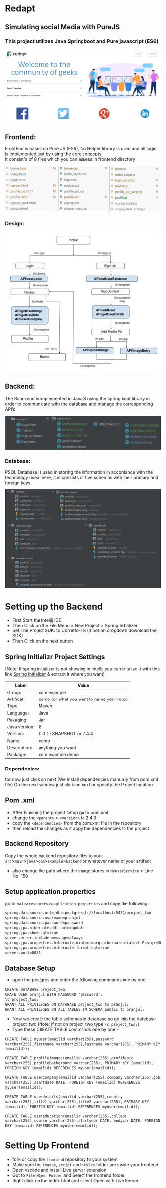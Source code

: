 # Redapt
## Simulating social Media with PureJS
### This project utilizes Java Springboot and Pure javascript (ES6)

![Redapt](https://github.com/gittyvarshney/Redapt/blob/main/redapt_bg.png?raw=true)

## Frontend:
FrontEnd is based on Pure JS (ES6), No Helper library is used and all logic is implemented just by using the core concepts </br> 
It consist's of 8 files which you can assess in frontend directory

![FE Files](https://github.com/gittyvarshney/Redapt/blob/main/redapt_fe_1.png?raw=true)

### Design:

![FE Design](https://github.com/gittyvarshney/Redapt/blob/main/redapt_fe_2.png?raw=true)

## Backend:
The Baackend is implemented in Java 8 using the spring boot library in order to communicate with the database and manage the corresponding API’s

![BE Files](https://github.com/gittyvarshney/Redapt/blob/main/redapt_be_1.png?raw=true)

### Database:
PSQL Database is used in storing the information in accordance with the technology used there, it is consists of five schemas with their primary and foreign keys

![Database](https://github.com/gittyvarshney/Redapt/blob/main/redapt_be_2.png?raw=true)




###



# Setting up the Backend
- First Start the Intellij IDE 
- Then Click on the File Menu > New Project > Spring Initializer 
- Set The Project SDK: to Corretto-1.8 (if not on dropdown download the SDK) 
- Then Click on the next button <br/>
## Spring Initializr Project Settings
(Note: if spring initializer is not showing in intellij you can initalize it 
with this link [Spring Initializer](https://start.spring.io/) & extract it where you want)

|Label|Value|
| ----|----|
|Group:| com.example| 
|Artificat:| demo (or what you want to name your repo)| 
|Type:| Maven| 
|Language:| Java| 
|Pakaging:| Jar| 
|Java version:| 8| 
|Version:| 0.0.1-SNAPSHOT or 2.4.4| 
|Name:| demo |
|Description:| anything you want |
|Package:| com.example.demo |

### Dependecies:
for now just click on next (We install dependencies manually from pom.xml file) 
On the next window just click on next or specify the Project location 

## Pom .xml
- After Finishing the project setup go to pom.xml 
- change the `<parent>` > `<version>` to 2.4.3 
- copy the `<dependencies>` from the pom.xml file in the repository 
- then reload the changes as it appy the dependencies to the project 

## Backend Repository
Copy the whole backend repository files to your `src`>`main`>`java`>`com`>`example`>`backend` or 
whatever name of your artifact <br/>
- also change the path where the image stores in `MyuserService` > Line No. 158

## Setup application.properties
go to `main`>`resources`>`application.properties` and copy the following:
```
spring.datasource.url=jdbc:postgresql://localhost:5432/project_two
spring.datasource.username=pranjul
spring.datasource.password=password
spring.jpa.hibernate.ddl-auto=update
spring.jpa.show-sql=true
server.error.include-message=always
spring.jpa.properties.hibernate.dialect=org.hibernate.dialect.PostgreSQLDialect
spring.jpa.properties.hibernate.format_sql=true
server.port=8081
```

## Database Setup
- open the postgres and enter the following commands one by one:- 
~~~mysql
CREATE DATABASE project_two;
CRATE USER pranjul WITH PASSWORD 'password';
\c project_two;
GRANT ALL PRIVILEGES ON DATABASE project_two to pranjul;
GRANT ALL PRIVILEGES ON ALL TABLES IN SCHEMA public TO pranjul;
~~~
- Now we create the table schemas in database 
  so go into the database project_two (Note: if not on project_two type `\c project_two;`)
- Type these CREATE TABLE commands one by one:-
~~~mysql
CREATE TABLE myuser(emailid varchar(255),password varchar(255),firstname varchar(255),lastname varchar(255), PRIMARY KEY (emailid));
~~~
~~~mysql
CREATE TABLE profileimages(emailid varchar(255),profilepic varchar(255),profilebackground varchar(255), PRIMARY KEY (emailid), FOREIGN KEY (emailid) REFERENCES myuser(emailid));
~~~
~~~mysql
CREATE TABLE usercompany(emailid varchar(255),company varchar(255),job varchar(255),startdate DATE, FOREIGN KEY (emailid) REFERENCES myuser(emailid));
~~~
~~~mysql
CREATE TABLE userdetails(emailid varchar(255),country varchar(255),title1 varchar(255),title2 varchar(255), PRIMARY KEY (emailid), FOREIGN KEY (emailid) REFERENCES myuser(emailid));
~~~
~~~mysql
CREATE TABLE usereducation(emailid varchar(255),college varchar(255),course varchar(255),startyear DATE, endyear DATE, FOREIGN KEY (emailid) REFERENCES myuser(emailid));
~~~

# Setting Up Frontend
- fork or copy the `frontend` repository to your system
- Make sure the `images`, `script` and `styles` folder are inside your frontend
- Open vscode and install Live server extension
- Got to `File`>`Open Folder` and Select the frontend folder
- Right click on the index.html and select Open with Live Server









